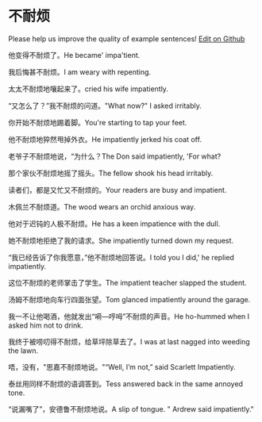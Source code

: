 # 不耐烦

Please help us improve the quality of example sentences! [Edit on Github](https://github.com/jiyushe/jiyu-example-sentence-source/blob/main/chinese/bunaifan.md)

<p><span class="chinese">他变得不耐烦了。</span><span class="english">He became' impa'tient.</span></p>

<p><span class="chinese">我后悔甚不耐烦。</span><span class="english">I am weary with repenting.</span></p>

<p><span class="chinese">太太不耐烦地嚷起来了。</span><span class="english">cried his wife impatiently.</span></p>

<p><span class="chinese">“又怎么了？”我不耐烦的问道。</span><span class="english">"What now?" I asked irritably.</span></p>

<p><span class="chinese">你开始不耐烦地踢着脚。</span><span class="english">You're starting to tap your feet.</span></p>

<p><span class="chinese">他不耐烦地猝然甩掉外衣。</span><span class="english">He impatiently jerked his coat off.</span></p>

<p><span class="chinese">老爷子不耐烦地说，“为什么？</span><span class="english">The Don said impatiently, 'For what?</span></p>

<p><span class="chinese">那个家伙不耐烦地摇了摇头。</span><span class="english">The fellow shook his head irritably.</span></p>

<p><span class="chinese">读者们，都是又忙又不耐烦的。</span><span class="english">Your readers are busy and impatient.</span></p>

<p><span class="chinese">木佩兰不耐烦道。</span><span class="english">The wood wears an orchid anxious way.</span></p>

<p><span class="chinese">他对于迟钝的人极不耐烦。</span><span class="english">He has a keen impatience with the dull.</span></p>

<p><span class="chinese">她不耐烦地拒绝了我的请求。</span><span class="english">She impatiently turned down my request.</span></p>

<p><span class="chinese">“我已经告诉了你我愿意，”他不耐烦地回答说。</span><span class="english">I told you I did,' he replied impatiently.</span></p>

<p><span class="chinese">这位不耐烦的老师掌击了学生。</span><span class="english">The impatient teacher slapped the student.</span></p>

<p><span class="chinese">汤姆不耐烦地向车行四面张望。</span><span class="english">Tom glanced impatiently around the garage.</span></p>

<p><span class="chinese">我一不让他喝酒，他就发出“嗬—哼呣”不耐烦的声音。</span><span class="english">He ho-hummed when I asked him not to drink.</span></p>

<p><span class="chinese">我终于被唠叨得不耐烦，给草坪除草去了。</span><span class="english">I was at last nagged into weeding the lawn.</span></p>

<p><span class="chinese">唔，没有，"思嘉不耐烦地说。"</span><span class="english">“Well, I’m not,” said Scarlett Impatiently.</span></p>

<p><span class="chinese">泰丝用同样不耐烦的语调答到。</span><span class="english">Tess answered back in the same annoyed tone.</span></p>

<p><span class="chinese">“说漏嘴了”，安德鲁不耐烦地说。</span><span class="english">A slip of tongue. " Ardrew said impatiently."</span></p>

